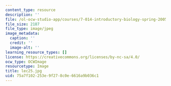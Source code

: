 ```yaml
---
content_type: resource
description: ''
file: /ol-ocw-studio-app/courses/7-014-introductory-biology-spring-2005/75a7f102253e9f278c0e6616a9b036c1_lec25.jpg
file_size: 2187
file_type: image/jpeg
image_metadata:
  caption: ''
  credit: ''
  image-alt: ''
learning_resource_types: []
license: https://creativecommons.org/licenses/by-nc-sa/4.0/
ocw_type: OCWImage
resourcetype: Image
title: lec25.jpg
uid: 75a7f102-253e-9f27-8c0e-6616a9b036c1
---
```

